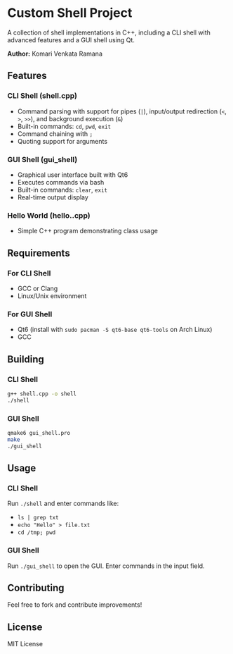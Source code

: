 # Custom Shell Project

A collection of shell implementations in C++, including a CLI shell with advanced features and a GUI shell using Qt.

**Author:** Komari Venkata Ramana

## Features

### CLI Shell (shell.cpp)
- Command parsing with support for pipes (`|`), input/output redirection (`<`, `>`, `>>`), and background execution (`&`)
- Built-in commands: `cd`, `pwd`, `exit`
- Command chaining with `;`
- Quoting support for arguments

### GUI Shell (gui_shell)
- Graphical user interface built with Qt6
- Executes commands via bash
- Built-in commands: `clear`, `exit`
- Real-time output display

### Hello World (hello..cpp)
- Simple C++ program demonstrating class usage

## Requirements

### For CLI Shell
- GCC or Clang
- Linux/Unix environment

### For GUI Shell
- Qt6 (install with `sudo pacman -S qt6-base qt6-tools` on Arch Linux)
- GCC

## Building

### CLI Shell
```bash
g++ shell.cpp -o shell
./shell
```

### GUI Shell
```bash
qmake6 gui_shell.pro
make
./gui_shell
```

## Usage

### CLI Shell
Run `./shell` and enter commands like:
- `ls | grep txt`
- `echo "Hello" > file.txt`
- `cd /tmp; pwd`

### GUI Shell
Run `./gui_shell` to open the GUI. Enter commands in the input field.

## Contributing

Feel free to fork and contribute improvements!

## License

MIT License